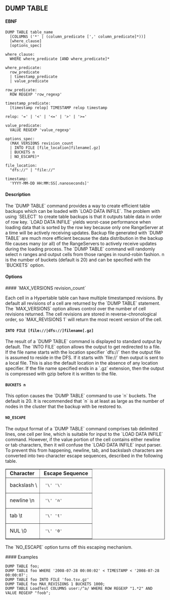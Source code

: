 DUMP TABLE
----------
#### EBNF

    DUMP TABLE table_name
      [COLUMNS ('*' | (column_predicate [',' column_predicate]*))]
      [where_clause]
      [options_spec]

    where_clause:
      WHERE where_predicate [AND where_predicate]*

    where_predicate:
      row_predicate
      | timestamp_predicate
      | value_predicate

    row_predicate:
      ROW REGEXP 'row_regexp'

    timestamp_predicate:
      [timestamp relop] TIMESTAMP relop timestamp

    relop: '=' | '<' | '<=' | '>' | '>='

    value_predicate:
      VALUE REGEXP 'value_regexp'

    options_spec:
      (MAX_VERSIONS revision_count
      | INTO FILE [file_location]filename[.gz]
      | BUCKETS n
      | NO_ESCAPE)*

    file_location:
      "dfs://" | "file://"

    timestamp:
      'YYYY-MM-DD HH:MM:SS[.nanoseconds]'

#### Description
<p>
The `DUMP TABLE` command provides a way to create efficient table backups
which can be loaded with `LOAD DATA INFILE`.  The problem with using `SELECT`
to create table backups is that it outputs table data in order of row key.
`LOAD DATA INFILE` yields worst-case performance when loading data that is
sorted by the row key because only one RangeServer at a time will be actively
receiving updates.  Backup file generated with `DUMP TABLE` are much more
efficient because the data distribution in the backup file causes many (or all)
of the RangeServers to actively receive updates during the loading process.
The `DUMP TABLE` command will randomly select n ranges and output cells from
those ranges in round-robin fashion.  n is the number of buckets (default is 20)
and can be specified with the `BUCKETS` option.

#### Options
<p>
#### `MAX_VERSIONS revision_count`
<p>
Each cell in a Hypertable table can have multiple timestamped revisions.  By
default all revisions of a cell are returned by the `DUMP TABLE` statement.  The
`MAX_VERSIONS` option allows control over the number of cell revisions returned.
The cell revisions are stored in reverse-chronological order, so
`MAX_REVISIONS 1` will return the most recent version of the cell.

#### `INTO FILE [file://|dfs://]filename[.gz]`
<p>
The result of a `DUMP TABLE` command is displayed to standard output by default.
The `INTO FILE` option allows the output to get redirected to a file.  
If the file name starts with the location specifier `dfs://` then the output file is 
assumed to reside in the DFS. If it starts with `file://` then output is 
sent to a local file. This is also the default location in the absence of any 
location specifier.
If the file name specified ends in a `.gz` extension, then the output is compressed
with gzip before it is written to the file.

#### `BUCKETS n`
<p>
This option causes the `DUMP TABLE` command to use `n` buckets.  The default is
20.  It is recommended that `n` is at least as large as the number of nodes
in the cluster that the backup with be restored to.

#### `NO_ESCAPE`
<p>
The output format of a `DUMP TABLE` command comprises tab delimited lines, one
cell per line, which is suitable for input to the `LOAD DATA INFILE`
command.  However, if the value portion of the cell contains either newline
or tab characters, then it will confuse the `LOAD DATA INFILE` input parser.
To prevent this from happening, newline, tab, and backslash characters are
converted into two character escape sequences, described in the following table.

<table border="1">
<tr>
<td>&nbsp;<b>Character</b>&nbsp;</td>
<td>&nbsp;<b>Escape Sequence</b>&nbsp;</td>
</tr>
<tr>
<td>&nbsp;backslash \</td>
<td><pre> '\' '\' </pre></td>
</tr>
<tr>
<td>&nbsp;newline \n&nbsp;</td>
<td><pre> '\' 'n' </pre></td>
</tr>
<tr>
<td>&nbsp;tab \t</td>
<td><pre> '\' 't' </pre></td>
</tr>
<tr>
<td>&nbsp;NUL \0</td>
<td><pre> '\' '0' </pre></td>
</tr>
</table>
<p>
The `NO_ESCAPE` option turns off this escaping mechanism.
<p>
#### Examples

    DUMP TABLE foo;
    DUMP TABLE foo WHERE '2008-07-28 00:00:02' < TIMESTAMP < '2008-07-28 00:00:07';
    DUMP TABLE foo INTO FILE 'foo.tsv.gz'
    DUMP TABLE foo MAX_REVISIONS 1 BUCKETS 1000;
    DUMP TABLE LoadTest COLUMNS user:/^a/ WHERE ROW REGEXP "1.*2" AND VALUE REGEXP "foob";
